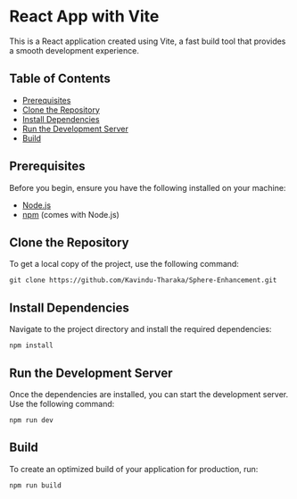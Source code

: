 # React App with Vite

This is a React application created using Vite, a fast build tool that provides a smooth development experience. 

## Table of Contents

- [Prerequisites](#prerequisites)
- [Clone the Repository](#clone-the-repository)
- [Install Dependencies](#install-dependencies)
- [Run the Development Server](#run-the-development-server)
- [Build](#build)

## Prerequisites

Before you begin, ensure you have the following installed on your machine:

- [Node.js](https://nodejs.org/)
- [npm](https://www.npmjs.com/) (comes with Node.js)

## Clone the Repository

To get a local copy of the project, use the following command:

`git clone https://github.com/Kavindu-Tharaka/Sphere-Enhancement.git`

## Install Dependencies

Navigate to the project directory and install the required dependencies:

`npm install`

## Run the Development Server

Once the dependencies are installed, you can start the development server. Use the following command:

`npm run dev`

## Build

To create an optimized build of your application for production, run:

`npm run build`
